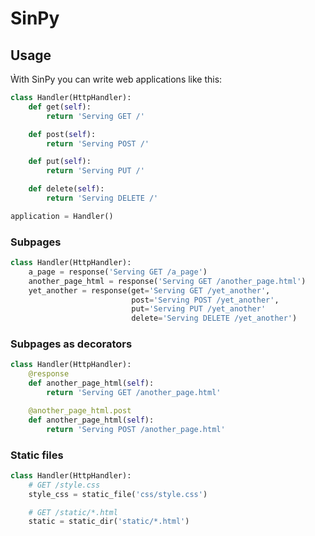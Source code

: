 SinPy
=====

Usage
-----
Ẁith SinPy you can write web applications like this:

```python
class Handler(HttpHandler):
    def get(self):
        return 'Serving GET /'

    def post(self):
        return 'Serving POST /'

    def put(self):
        return 'Serving PUT /'

    def delete(self):
        return 'Serving DELETE /'

application = Handler()
```

### Subpages


```python
class Handler(HttpHandler):
    a_page = response('Serving GET /a_page')
    another_page_html = response('Serving GET /another_page.html')
    yet_another = response(get='Serving GET /yet_another',
                           post='Serving POST /yet_another',
                           put='Serving PUT /yet_another'
                           delete='Serving DELETE /yet_another')
```

### Subpages as decorators

```python
class Handler(HttpHandler):
    @response
    def another_page_html(self):
        return 'Serving GET /another_page.html'

    @another_page_html.post
    def another_page_html(self):
        return 'Serving POST /another_page.html'
```

### Static files

```python
class Handler(HttpHandler):
    # GET /style.css
    style_css = static_file('css/style.css')

    # GET /static/*.html
    static = static_dir('static/*.html')
```


